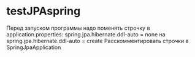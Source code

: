 # testJPAspring
Перед запуском программы надо поменять строчку в application.properties: spring.jpa.hibernate.ddl-auto = none на spring.jpa.hibernate.ddl-auto = create 
Расскомментировать строчки в SpringJpaApplication
